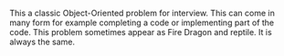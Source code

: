 This a classic Object-Oriented problem for interview.
This can come in many form for example completing a code or implementing part of the code.
This problem sometimes appear as Fire Dragon and reptile. It is always the same.